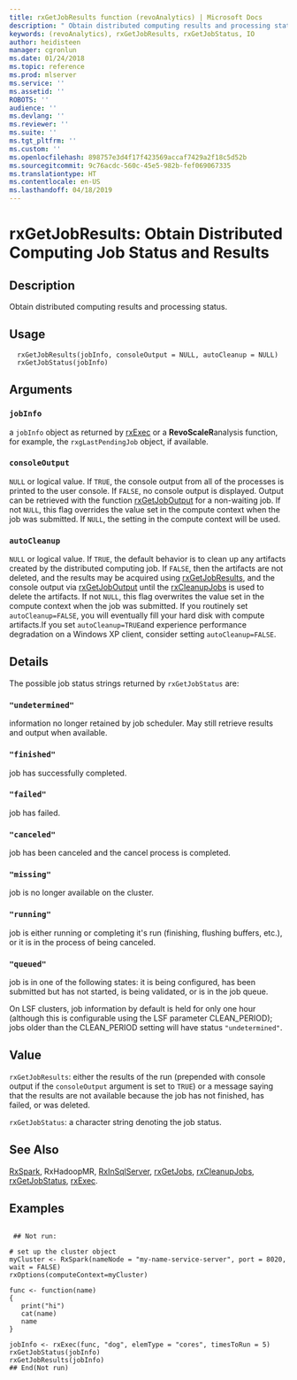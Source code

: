 ```yaml
---
title: rxGetJobResults function (revoAnalytics) | Microsoft Docs
description: " Obtain distributed computing results and processing status. "
keywords: (revoAnalytics), rxGetJobResults, rxGetJobStatus, IO
author: heidisteen
manager: cgronlun
ms.date: 01/24/2018
ms.topic: reference
ms.prod: mlserver
ms.service: ''
ms.assetid: ''
ROBOTS: ''
audience: ''
ms.devlang: ''
ms.reviewer: ''
ms.suite: ''
ms.tgt_pltfrm: ''
ms.custom: ''
ms.openlocfilehash: 898757e3d4f17f423569accaf7429a2f18c5d52b
ms.sourcegitcommit: 9c76acdc-560c-45e5-982b-fef069067335
ms.translationtype: HT
ms.contentlocale: en-US
ms.lasthandoff: 04/18/2019
---
```

 # <a name="rxgetjobresults--obtain-distributed-computing-job-status-and-results"></a>rxGetJobResults:  Obtain Distributed Computing Job Status and Results  

 ## <a name="description"></a>Description

Obtain distributed computing results and processing status.


 ## <a name="usage"></a>Usage

```   
  rxGetJobResults(jobInfo, consoleOutput = NULL, autoCleanup = NULL)
  rxGetJobStatus(jobInfo)

```


 ## <a name="arguments"></a>Arguments



 ### `jobInfo`
 a `jobInfo` object as returned by [rxExec](rxExec.md) or a **RevoScaleR**analysis function, for example, the `rxgLastPendingJob` object, if available. 



 ### `consoleOutput`
 `NULL` or logical value. If `TRUE`, the console output from  all of the processes is printed to the user console. If `FALSE`,  no console output is displayed. Output can be retrieved with the function  [rxGetJobOutput](rxGetJobOutput.md) for a non-waiting job. If not `NULL`,  this flag overrides the  value set in the compute context when the job was submitted. If `NULL`,  the setting in the compute context will be used. 




 ### `autoCleanup`
 `NULL` or logical value. If `TRUE`, the default behavior is to clean up  any artifacts created by the distributed computing job. If `FALSE`, then the  artifacts are not deleted, and the results may be acquired using [rxGetJobResults](rxGetJobResults.md),  and the console output via [rxGetJobOutput](rxGetJobOutput.md) until the [rxCleanupJobs](rxCleanup.md) is used to delete the artifacts.  If not `NULL`, this flag overwrites the value set in the compute context when the job was submitted. If you routinely set `autoCleanup=FALSE`, you will eventually fill your hard disk with compute artifacts.If you set `autoCleanup=TRUE`and experience performance degradation on a Windows XP client, consider setting `autoCleanup=FALSE`. 





 ## <a name="details"></a>Details


The possible job status strings returned by `rxGetJobStatus` are:


### `"undetermined"`
information no longer retained by job scheduler.  May still retrieve results  and output when available.


### `"finished"`
job has successfully completed.


### `"failed"`
job has failed.


### `"canceled"`
job has been canceled and the cancel process is completed.


### `"missing"`
job is no longer available on the cluster.


### `"running"`
job is either running or completing it's run (finishing, flushing buffers, etc.), or it is in the process of being canceled.


### `"queued"`
job is in one of the following states:   it is being configured, has been submitted but has not started, is being validated, or is in the job queue.




On LSF clusters, job information by default is held for only one hour (although this is configurable using the LSF parameter CLEAN_PERIOD); jobs older than the CLEAN_PERIOD setting will have status `"undetermined"`. 




 ## <a name="value"></a>Value

`rxGetJobResults`: either the results of the run (prepended with console output if the `consoleOutput` argument is set to `TRUE`) or a message saying that the results are not available because the job has not finished, has failed, or was deleted. 

`rxGetJobStatus`: a character string denoting the job status.

 ## <a name="see-also"></a>See Also

[RxSpark](RxSpark.md), RxHadoopMR, [RxInSqlServer](RxInSqlServer.md), [rxGetJobs](rxGetJobs.md), [rxCleanupJobs](rxCleanup.md), [rxGetJobStatus](rxGetJobResults.md), [rxExec](rxExec.md).

 ## <a name="examples"></a>Examples

 ```

  ## Not run:

# set up the cluster object
myCluster <- RxSpark(nameNode = "my-name-service-server", port = 8020, wait = FALSE)
rxOptions(computeContext=myCluster)

func <- function(name)
{
    print("hi")
    cat(name)
    name
}

jobInfo <- rxExec(func, "dog", elemType = "cores", timesToRun = 5)
rxGetJobStatus(jobInfo)
rxGetJobResults(jobInfo)
 ## End(Not run) 
```



